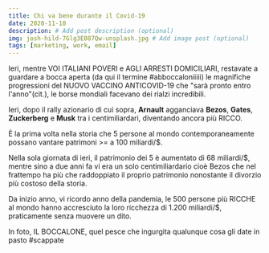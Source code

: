 ```yaml
---
title: Chi va bene durante il Covid-19
date: 2020-11-10
description: # Add post description (optional)
img: josh-hild-7Glg3E087Qw-unsplash.jpg # Add image post (optional)
tags: [marketing, work, email]
---
```


Ieri, mentre VOI ITALIANI POVERI e AGLI ARRESTI DOMICILIARI, restavate a guardare a bocca aperta (da qui il termine #abboccaloniiiii) le magnifiche progressioni del NUOVO VACCINO ANTICOVID-19 che "sarà pronto entro l'anno"(cit.), le borse mondiali facevano dei rialzi incredibili.

Ieri, dopo il rally azionario di cui sopra, **Arnault** agganciava **Bezos**, **Gates**, **Zuckerberg** e **Musk** tra i centimiliardari, diventando ancora più RICCO.

È la prima volta nella storia che 5 persone al mondo contemporaneamente possano vantare patrimoni >= a 100 miliardi/$.

Nella sola giornata di ieri, il patrimonio dei 5 è aumentato di 68 miliardi/$, mentre sino a due anni fa vi era un solo centimiliardario cioè Bezos che nel frattempo ha più che raddoppiato il proprio patrimonio nonostante il divorzio più costoso della storia.

Da inizio anno, vi ricordo anno della pandemia, le 500 persone più RICCHE al mondo hanno accresciuto la loro ricchezza di 1.200 miliardi/$, praticamente senza muovere un dito.

In foto, IL BOCCALONE, quel pesce che ingurgita qualunque cosa gli date in pasto #scappate